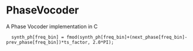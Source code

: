 # PhaseVocoder
A Phase Vocoder implementation in C

```
  synth_ph[freq_bin] = fmod(synth_ph[freq_bin]+(next_phase[freq_bin]-prev_phase[freq_bin])*ts_factor, 2.0*PI);
  ```
